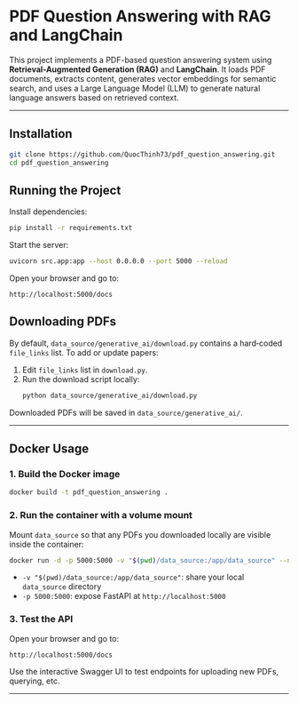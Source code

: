 # PDF Question Answering with RAG and LangChain

This project implements a PDF-based question answering system using **Retrieval-Augmented Generation (RAG)** and **LangChain**. It loads PDF documents, extracts content, generates vector embeddings for semantic search, and uses a Large Language Model (LLM) to generate natural language answers based on retrieved context.

---

## Installation

```bash
git clone https://github.com/QuocThinh73/pdf_question_answering.git
cd pdf_question_answering
```

## Running the Project

Install dependencies:

```bash
pip install -r requirements.txt
```

Start the server:

```bash
uvicorn src.app:app --host 0.0.0.0 --port 5000 --reload
```

Open your browser and go to:

```
http://localhost:5000/docs
```

## Downloading PDFs

By default, `data_source/generative_ai/download.py` contains a hard‑coded `file_links` list. To add or update papers:

1. Edit `file_links` list in `download.py`.
2. Run the download script locally:
   ```bash
   python data_source/generative_ai/download.py
   ```

Downloaded PDFs will be saved in `data_source/generative_ai/`.

---

## Docker Usage

### 1. Build the Docker image

```bash
docker build -t pdf_question_answering .
```

### 2. Run the container with a volume mount

Mount `data_source` so that any PDFs you downloaded locally are visible inside the container:

```bash
docker run -d -p 5000:5000 -v "$(pwd)/data_source:/app/data_source" --name pdf_qna pdf_question_answering
```

- `-v "$(pwd)/data_source:/app/data_source"`: share your local `data_source` directory
- `-p 5000:5000`: expose FastAPI at `http://localhost:5000`


### 3. Test the API

Open your browser and go to:

```
http://localhost:5000/docs
```

Use the interactive Swagger UI to test endpoints for uploading new PDFs, querying, etc.

---